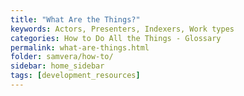 ```yaml
---
title: "What Are the Things?"
keywords: Actors, Presenters, Indexers, Work types
categories: How to Do All the Things - Glossary
permalink: what-are-things.html
folder: samvera/how-to/
sidebar: home_sidebar
tags: [development_resources]
---
```

